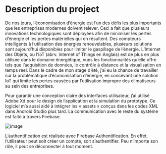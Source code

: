 # Description du project

De nos jours, l’économisation d’énergie est l’un des défis les plus importants que les entreprises modernes doivent relever. Ceci a fait que plusieurs innovations technologiques sont déployées afin de minimiser les pertes d’énergie et les pertes matérielles qui en résultent. 
Des compteurs intelligents à l’utilisation des énergies renouvelables, plusieurs solutions sont aujourd’hui disponibles pour limiter le gaspillage de l’énergie. L’Internet des Objets, ou l’IoT (abrv. Internet of Things en Anglais) est de plus en plus utilisée dans le domaine énergétique, vues les fonctionnalités qu’elle offre tels que l’acquisition de données, le contrôle à distance et la visualisation en temps réel.
Dans le cadre de mon stage d’été, j’ai eu la chance de travailler sur la problématique d’économisation d’énergie, en concevant une solution IoT qui limite les pertes causées par l’utilisation impropre des climatiseurs au sein des entreprises. 

Pour garantir une conception claire des interfaces utilisateur, j’ai utilisé Adobe Xd pour le design de l’application et la simulation du prototype. Ce logiciel m’a aussi aidé à intégrer les « assets » conçus dans les codes XML dans Android Studio plus tard. 
La communication avec le reste du système est faite à travers Firebase. 

 ![image](https://user-images.githubusercontent.com/108190951/177217174-2825ae4e-9631-4791-916d-ec30b77e32c0.png)

L’authentification est réalisée avec Firebase Authentification. En effet, l’utilisateur peut soit créer un compte, soit s’authentifier. Peu n’importe son rôle, il peut se déconnecter à tout moment.


